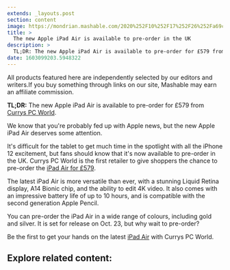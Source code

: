 ```yaml
--- 
extends: _layouts.post 
section: content 
image: https://mondrian.mashable.com/2020%252F10%252F17%252F26%252Fa69c1e8d8d4f4211be93db36a41dd358.36b0c.jpg%252F1200x630.jpg?signature=hjx9xbTVjmSNr7As3Vj4l3o4k1A= 
title: > 
  The new Apple iPad Air is available to pre-order in the UK 
description: > 
  TL;DR: The new Apple iPad Air is available to pre-order for £579 from Currys PC World.We know that you're probably fed up with Apple news, but the new Apple iPad Air deserves some attention.Currys PC World is the first retailer to give shoppers the chance to pre-order the iPad Air for £579.The latest iPad Air is more versatile than ever, with a stunning Liquid Retina display, A14 Bionic chip, and the ability to edit 4K video.Be the first to get your hands on the latest iPad Air with Currys PC World. 
date: 1603099203.5948322 
--- 
```

<div><p>All products featured here are independently selected by our editors and writers.If you buy something through links on our site, Mashable may earn an affiliate commission.</p><p><strong>TL;DR:</strong> The new Apple iPad Air is available to pre-order for &#163;579 from <a href="https://zdcs.link/YN7Or" target="_blank">Currys PC World</a>.</p>

<p>We know that you're probably fed up with Apple news, but the new Apple iPad Air deserves some attention.&#160;</p>
<p>It's difficult for the tablet to get much time in the spotlight with all the iPhone 12 excitement, but fans should know that it's now available to pre-order in the UK. Currys PC World is the first retailer to give shoppers the chance to pre-order the <a href="https://zdcs.link/YN7Or" target="_blank">iPad Air for &#163;579</a>.</p>
<p>The latest iPad Air is more versatile than ever, with a stunning Liquid Retina display, A14 Bionic chip, and the ability to edit 4K video. It also comes with an impressive battery life of up to 10 hours, and is compatible with the second generation Apple Pencil.</p>
<p>You can pre-order the iPad Air in a wide range of colours, including gold and silver. It is set for release on Oct. 23, but why wait to pre-order?</p>
<p>Be the first to get your hands on the latest <a href="https://zdcs.link/YN7Or" target="_blank">iPad Air</a> with Currys PC World.</p>
<h2><strong>Explore related content:</strong></h2>
 



</div>